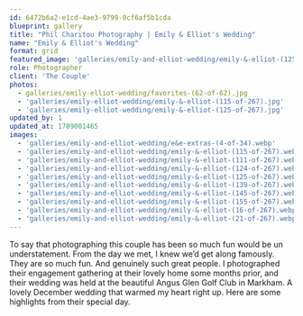```yaml
---
id: 6472b6a2-e1cd-4ae3-9799-0cf6af5b1cda
blueprint: gallery
title: "Phil Charitou Photography | Emily & Elliot's Wedding"
name: "Emily & Elliot's Wedding"
format: grid
featured_image: 'galleries/emily-and-elliot-wedding/emily-&-elliot-(125-of-267).webp'
role: Photographer
client: 'The Couple'
photos:
  - galleries/emily-elliot-wedding/favorites-(62-of-62).jpg
  - 'galleries/emily-elliot-wedding/emily-&-elliot-(115-of-267).jpg'
  - 'galleries/emily-elliot-wedding/emily-&-elliot-(125-of-267).jpg'
updated_by: 1
updated_at: 1709001465
images:
  - 'galleries/emily-and-elliot-wedding/e&e-extras-(4-of-34).webp'
  - 'galleries/emily-and-elliot-wedding/emily-&-elliot-(115-of-267).webp'
  - 'galleries/emily-and-elliot-wedding/emily-&-elliot-(111-of-267).webp'
  - 'galleries/emily-and-elliot-wedding/emily-&-elliot-(124-of-267).webp'
  - 'galleries/emily-and-elliot-wedding/emily-&-elliot-(125-of-267).webp'
  - 'galleries/emily-and-elliot-wedding/emily-&-elliot-(139-of-267).webp'
  - 'galleries/emily-and-elliot-wedding/emily-&-elliot-(145-of-267).webp'
  - 'galleries/emily-and-elliot-wedding/emily-&-elliot-(155-of-267).webp'
  - 'galleries/emily-and-elliot-wedding/emily-&-elliot-(16-of-267).webp'
  - 'galleries/emily-and-elliot-wedding/emily-&-elliot-(21-of-267).webp'
---
```

To say that photographing this couple has been so much fun would be un understatement.
From the day we met, I knew we’d get along famously. They are so much fun. And genuinely such great people.
I photographed their engagement gathering at their lovely home some months prior, and their wedding was held at the beautiful Angus Glen Golf Club in Markham.
A lovely December wedding that warmed my heart right up.
Here are some highlights from their special day.